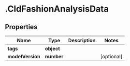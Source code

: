 # .CldFashionAnalysisData

## Properties

| Name         | Type          | Description   | Notes         |
| ------------ | ------------- | ------------- | ------------- |
| **tags** | **object** |  |  |
| **modelVersion** | **number** |  | [optional]  |


